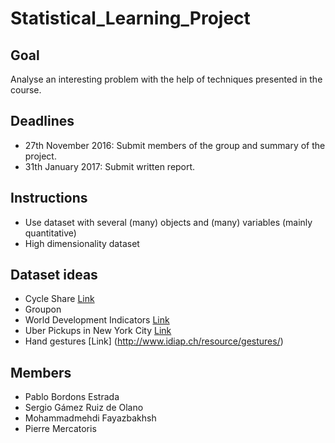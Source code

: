 # Statistical_Learning_Project

## Goal

Analyse an interesting problem with the help of techniques presented in the course.

## Deadlines

- 27th November 2016: Submit members of the group and summary of the project.
- 31th January 2017: Submit written report.

## Instructions

- Use dataset with several (many) objects and (many) variables (mainly quantitative)
- High dimensionality dataset

## Dataset ideas

- Cycle Share
[Link](https://www.kaggle.com/pronto/cycle-share-dataset)
- Groupon
- World Development Indicators
[Link](https://www.kaggle.com/worldbank/world-development-indicators/version/1)
- Uber Pickups in New York City
[Link](https://www.kaggle.com/five-thirty-eight/uber-pickups-in-new-york-city)
- Hand gestures
[Link] (http://www.idiap.ch/resource/gestures/)

## Members

- Pablo Bordons Estrada
- Sergio Gámez Ruiz de Olano
- Mohammadmehdi Fayazbakhsh
- Pierre Mercatoris
